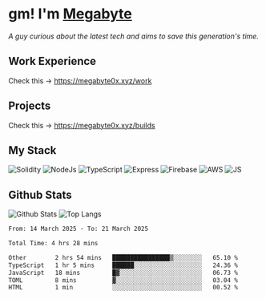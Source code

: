 # gm! I'm [Megabyte](https://megabyte0x.xyz/)

*A guy curious about the latest tech and aims to save this generation's time.*

## Work Experience

Check this -> https://megabyte0x.xyz/work

## Projects

Check this -> https://megabyte0x.xyz/builds

## My Stack

![Solidity](https://img.shields.io/badge/solidity-grey?style=for-the-badge&logo=solidity&logoColor=Green)
![NodeJs](https://img.shields.io/badge/NODE_JS-grey?style=for-the-badge&logo=nodedotjs&logoColor=Green)
![TypeScript](https://img.shields.io/badge/TS-grey?style=for-the-badge&logo=typescript&logoColor=Green)
![Express](https://img.shields.io/badge/EXPRESS-grey?style=for-the-badge&logo=EXPRESS&logoColor=Green)
![Firebase](https://img.shields.io/badge/EXPRESS-grey?style=for-the-badge&logo=EXPRESS&logoColor=Green)
![AWS](https://img.shields.io/badge/AWS-grey?style=for-the-badge&logo=amazonaws&logoColor=Yellow)
![JS](https://img.shields.io/badge/JS-grey?style=for-the-badge&logo=javascript&logoColor=Green)

## Github Stats

![Github Stats](https://github-readme-stats.vercel.app/api?username=megabyte0x&show_icons=true&theme=dark&hide_border=true&bg_color=0D1117) ![Top Langs](https://github-readme-stats.vercel.app/api/top-langs/?username=megabyte0x&layout=compact&theme=dark)

<!--START_SECTION:waka-->

```txt
From: 14 March 2025 - To: 21 March 2025

Total Time: 4 hrs 28 mins

Other        2 hrs 54 mins   ████████████████▒░░░░░░░░   65.10 %
TypeScript   1 hr 5 mins     ██████░░░░░░░░░░░░░░░░░░░   24.36 %
JavaScript   18 mins         █▓░░░░░░░░░░░░░░░░░░░░░░░   06.73 %
TOML         8 mins          ▓░░░░░░░░░░░░░░░░░░░░░░░░   03.04 %
HTML         1 min           ░░░░░░░░░░░░░░░░░░░░░░░░░   00.52 %
```

<!--END_SECTION:waka-->


